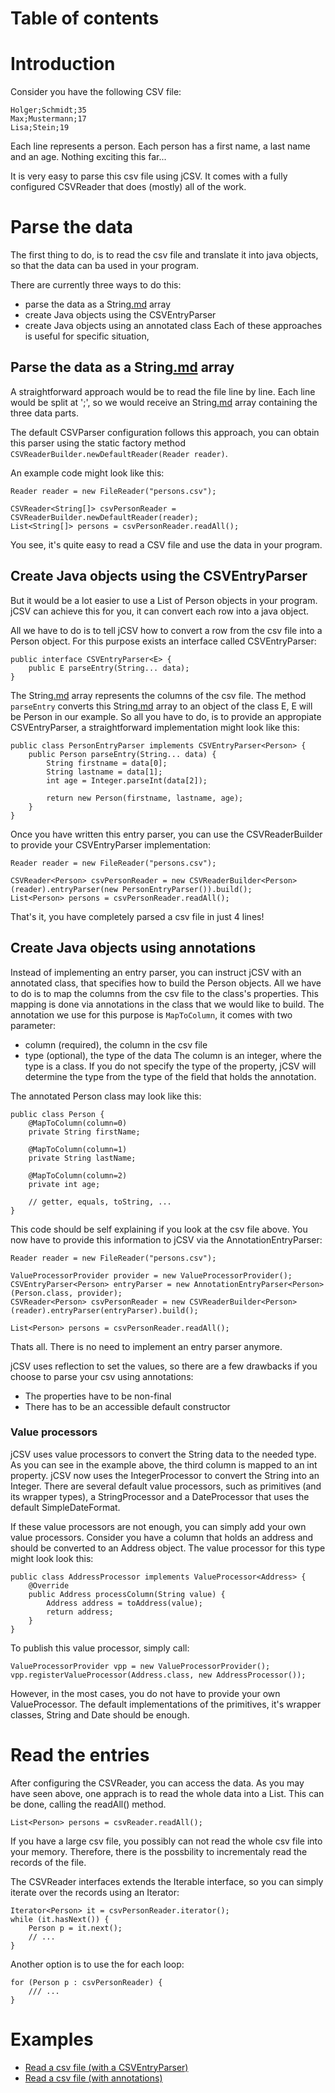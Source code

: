 # Table of contents #


# Introduction #

Consider you have the following CSV file:
```
Holger;Schmidt;35
Max;Mustermann;17
Lisa;Stein;19
```
Each line represents a person. Each person has a first name, a last name and an age. Nothing exciting this far...

It is very easy to parse this csv file using jCSV. It comes with a fully configured CSVReader that does (mostly) all of the work.

# Parse the data #
The first thing to do, is to read the csv file and translate it into java objects, so that the data can ba used in your program.

There are currently three ways to do this:
  * parse the data as a String[.md](.md) array
  * create Java objects using the CSVEntryParser
  * create Java objects using an annotated class
Each of these approaches is useful for specific situation,

## Parse the data as a String[.md](.md) array ##
A straightforward approach would be to read the file line by line. Each line would be split at ';', so we would receive an String[.md](.md) array containing the three data parts.

The default CSVParser configuration follows this approach, you can obtain this parser using the static factory method `CSVReaderBuilder.newDefaultReader(Reader reader)`.

An example code might look like this:
```
Reader reader = new FileReader("persons.csv");

CSVReader<String[]> csvPersonReader = CSVReaderBuilder.newDefaultReader(reader);
List<String[]> persons = csvPersonReader.readAll();
```
You see, it's quite easy to read a CSV file and use the data in your program.

## Create Java objects using the CSVEntryParser ##

But it would be a lot easier to use a List of Person objects in your program. jCSV can achieve this for you, it can convert each row into a java object.

All we have to do is to tell jCSV how to convert a row from the csv file into a Person object. For this purpose exists an interface called CSVEntryParser:
```
public interface CSVEntryParser<E> {
	public E parseEntry(String... data);
}
```

The String[.md](.md) array represents the columns of the csv file. The method `parseEntry` converts this String[.md](.md) array to an object of the class E, E will be Person in our example. So all you have to do, is to provide an appropiate CSVEntryParser, a straightforward implementation might look like this:
```
public class PersonEntryParser implements CSVEntryParser<Person> {
	public Person parseEntry(String... data) {
		String firstname = data[0];
		String lastname = data[1];
		int age = Integer.parseInt(data[2]);

		return new Person(firstname, lastname, age);
	}
}
```

Once you have written this entry parser, you can use the CSVReaderBuilder to provide your CSVEntryParser implementation:
```
Reader reader = new FileReader("persons.csv");

CSVReader<Person> csvPersonReader = new CSVReaderBuilder<Person>(reader).entryParser(new PersonEntryParser()).build();
List<Person> persons = csvPersonReader.readAll();
```

That's it, you have completely parsed a csv file in just 4 lines!

## Create Java objects using annotations ##
Instead of implementing an entry parser, you can instruct jCSV with an annotated class, that specifies how to build the Person objects.
All we have to do is to map the columns from the csv file to the class's properties. This mapping is done via annotations in the class that we would like to build. The annotation we use for this purpose is `MapToColumn`, it comes with two parameter:
  * column (required), the column in the csv file
  * type (optional), the type of the data
The column is an integer, where the type is a class. If you do not specify the type of the property, jCSV will determine the type from the type of the field that holds the annotation.

The annotated Person class may look like this:
```
public class Person {
	@MapToColumn(column=0)
	private String firstName;

	@MapToColumn(column=1)
	private String lastName;

	@MapToColumn(column=2)
	private int age;

	// getter, equals, toString, ...
}
```
This code should be self explaining if you look at the csv file above. You now have to provide this information to jCSV via the AnnotationEntryParser:
```
Reader reader = new FileReader("persons.csv");

ValueProcessorProvider provider = new ValueProcessorProvider();
CSVEntryParser<Person> entryParser = new AnnotationEntryParser<Person>(Person.class, provider);
CSVReader<Person> csvPersonReader = new CSVReaderBuilder<Person>(reader).entryParser(entryParser).build();

List<Person> persons = csvPersonReader.readAll();
```

Thats all. There is no need to implement an entry parser anymore.

jCSV uses reflection to set the values, so there are a few drawbacks if you choose to parse your csv using annotations:
  * The properties have to be non-final
  * There has to be an accessible default constructor

### Value processors ###
jCSV uses value processors to convert the String data to the needed type. As you can see in the example above, the third column is mapped to an int property. jCSV now uses the IntegerProcessor to convert the String into an Integer. There are several default value processors, such as primitives (and its wrapper types), a StringProcessor and a DateProcessor that uses the default SimpleDateFormat.

If these value processors are not enough, you can simply add your own value processors. Consider you have a column that holds an address and should be converted to an Address object. The value processor for this type might look look this:
```
public class AddressProcessor implements ValueProcessor<Address> {
	@Override
	public Address processColumn(String value) {
		Address address = toAddress(value);
		return address;
	}
}
```
To publish this value processor, simply call:
```
ValueProcessorProvider vpp = new ValueProcessorProvider();
vpp.registerValueProcessor(Address.class, new AddressProcessor());
```

However, in the most cases, you do not have to provide your own ValueProcessor. The default implementations of the primitives, it's wrapper classes, String and Date should be enough.

# Read the entries #
After configuring the CSVReader, you can access the data. As you may have seen above, one apprach is to read the whole data into a List. This can be done, calling the readAll() method.
```
List<Person> persons = csvReader.readAll();
```

If you have a large csv file, you possibly can not read the whole csv file into your memory. Therefore, there is the possbility to incrementaly read the records of the file.

The CSVReader interfaces extends the Iterable interface, so you can simply iterate over the records using an Iterator:
```
Iterator<Person> it = csvPersonReader.iterator();
while (it.hasNext()) {
	Person p = it.next();
	// ...
}
```

Another option is to use the for each loop:
```
for (Person p : csvPersonReader) {
	/// ...
}
```

# Examples #
  * [Read a csv file (with a CSVEntryParser)](CSVEntryParserExample.md)
  * [Read a csv file (with annotations)](AnnotationEntryParserExample.md)